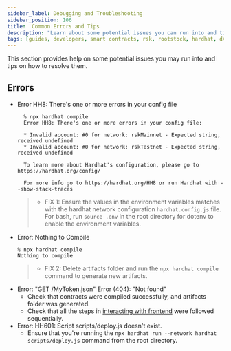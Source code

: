 ```yaml
---
sidebar_label: Debugging and Troubleshooting
sidebar_position: 106
title:  Common Errors and Tips
description: "Learn about some potential issues you can run into and tips on how to resolve them."
tags: [guides, developers, smart contracts, rsk, rootstock, hardhat, dApps, ethers]
---
```


This section provides help on some potential issues you may run into and tips on how to resolve them. 

## Errors

- Error HH8: There's one or more errors in your config file
  ```shell
    % npx hardhat compile
    Error HH8: There's one or more errors in your config file:

    * Invalid account: #0 for network: rskMainnet - Expected string, received undefined
    * Invalid account: #0 for network: rskTestnet - Expected string, received undefined

    To learn more about Hardhat's configuration, please go to https://hardhat.org/config/

    For more info go to https://hardhat.org/HH8 or run Hardhat with --show-stack-traces
  ```
  > - FIX 1: Ensure the values in the environment variables matches with the hardhat network configuration `hardhat.config.js` file. For bash, run `source .env` in the root directory for dotenv to enable the environment variables.
- Error: Nothing to Compile 
  ```shell
  % npx hardhat compile
  Nothing to compile
  ```
  > - FIX 2: Delete artifacts folder and run the `npx hardhat compile` command to generate new artifacts.
- Error:  "GET /MyToken.json" Error (404): "Not found"
  - Check that contracts were compiled successfully, and artifacts folder was generated.
  - Check that all the steps in [interacting with frontend](/developers/smart-contracts/hardhat/interact-with-frontend/) were followed sequentially.
- Error: HH601: Script scripts/deploy.js doesn't exist.
  - Ensure that you're running the `npx hardhat run --network hardhat scripts/deploy.js` command from the root directory.
